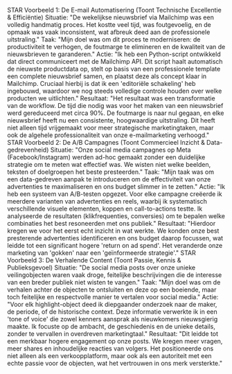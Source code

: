 STAR Voorbeeld 1: De E-mail Automatisering (Toont Technische Excellentie & Efficiëntie)
Situatie: "De wekelijkse nieuwsbrief via Mailchimp was een volledig handmatig proces. Het kostte veel tijd, was foutgevoelig, en de opmaak was vaak inconsistent, wat afbreuk deed aan de professionele uitstraling."
Taak: "Mijn doel was om dit proces te moderniseren: de productiviteit te verhogen, de foutmarge te elimineren en de kwaliteit van de nieuwsbrieven te garanderen."
Actie: "Ik heb een Python-script ontwikkeld dat direct communiceert met de Mailchimp API. Dit script haalt automatisch de nieuwste productdata op, stelt op basis van een professionele template een complete nieuwsbrief samen, en plaatst deze als concept klaar in Mailchimp. Cruciaal hierbij is dat ik een 'editoriële schakeling' heb ingebouwd, waardoor we nog steeds volledige controle houden over welke producten we uitlichten."
Resultaat: "Het resultaat was een transformatie van de workflow. De tijd die nodig was voor het maken van een nieuwsbrief werd gereduceerd met circa 90%. De foutmarge is naar nul gegaan, en elke nieuwsbrief heeft nu een consistente, hoogwaardige uitstraling. Dit heeft niet alleen tijd vrijgemaakt voor meer strategische marketingtaken, maar ook de algehele professionaliteit van onze e-mailmarketing verhoogd."
STAR Voorbeeld 2: De A/B Campagnes (Toont Commercieel Inzicht & Data-gedrevenheid)
Situatie: "Onze social media campagnes op Meta (Facebook/Instagram) werden ad-hoc gemaakt zonder een duidelijke strategie om te meten wat effectief was. We wisten niet welke beelden, teksten of doelgroepen het beste presteerden."
Taak: "Mijn taak was om een data-gedreven aanpak te introduceren om de effectiviteit van onze advertenties te maximaliseren en ons budget slimmer in te zetten."
Actie: "Ik heb een systeem van A/B-testen opgezet. Voor elke campagne creëerde ik meerdere varianten van advertenties en reels, waarbij ik systematisch verschillende visuele elementen, koppen en call-to-actions testte. Ik analyseerde de resultaten (klikfrequenties, conversies) om te bepalen welke combinaties het best resoneerden met ons publiek."
Resultaat: "Hierdoor kregen we voor het eerst echt inzicht in wat werkte. We konden onze best presterende advertenties identificeren en ons budget daarop focussen, wat leidde tot een significant hogere 'return on ad spend'. Het veranderde onze marketing van 'gokken' naar een 'geïnformeerde strategie'."
STAR Voorbeeld 3: De Verhalende Content (Toont Passie, Kennis & Publieksgevoel)
Situatie: "De social media posts over onze unieke veilingobjecten waren vaak droge, feitelijke beschrijvingen die de interesse van een breder publiek niet wisten te vangen."
Taak: "Mijn doel was om de verhalen achter de objecten te ontsluiten en deze op een boeiende, maar toch feitelijke en respectvolle manier te vertalen voor social media."
Actie: "Voor elk highlight-object deed ik diepgaander onderzoek naar de maker, de periode, of de historische context. Deze informatie verwerkte ik in een 'tone of voice' die zowel kenners aansprak als nieuwkomers nieuwsgierig maakte. Ik focuste op de ambacht, de geschiedenis en de unieke details, zonder te vervallen in overdreven marketingtaal."
Resultaat: "Dit leidde tot een merkbaar hogere engagement op onze posts. We kregen meer vragen, meer shares en inhoudelijke reacties van volgers. Het positioneerde ons niet alleen als een verkoopplatform, maar ook als een autoriteit met een echte passie voor de objecten, wat het vertrouwen in ons merk versterkte."